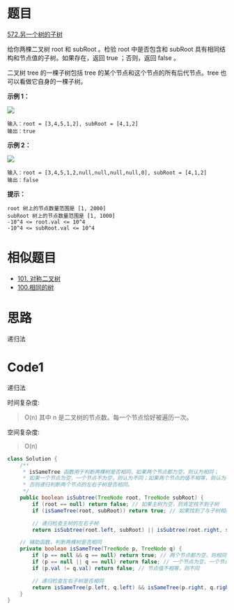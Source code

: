 # 题目
[572.另一个树的子树](https://leetcode.cn/problems/subtree-of-another-tree/)

给你两棵二叉树 root 和 subRoot 。检验 root 中是否包含和 subRoot 具有相同结构和节点值的子树。如果存在，返回 true ；否则，返回 false 。

二叉树 tree 的一棵子树包括 tree 的某个节点和这个节点的所有后代节点。tree 也可以看做它自身的一棵子树。



**示例 1：**

![](https://assets.leetcode.com/uploads/2021/04/28/subtree1-tree.jpg)

``` 
输入：root = [3,4,5,1,2], subRoot = [4,1,2]
输出：true
```
**示例 2：**

![](https://assets.leetcode.com/uploads/2021/04/28/subtree2-tree.jpg)

``` 
输入：root = [3,4,5,1,2,null,null,null,null,0], subRoot = [4,1,2]
输出：false
```


**提示：**

``` 
root 树上的节点数量范围是 [1, 2000]
subRoot 树上的节点数量范围是 [1, 1000]
-10^4 <= root.val <= 10^4
-10^4 <= subRoot.val <= 10^4
```

# 相似题目
* [101. 对称二叉树](https://leetcode.cn/problems/symmetric-tree/)
* [100.相同的树](https://leetcode.cn/problems/same-tree/)


# 思路
递归法

# Code1
递归法

时间复杂度:
>O(n)  其中 n 是二叉树的节点数。每一个节点恰好被遍历一次。

空间复杂度:
> O(n)  

```java
class Solution {
    /**
     * isSameTree 函数用于判断两棵树是否相同，如果两个节点都为空，则认为相同；
     * 如果一个节点为空，一个节点不为空，则认为不同；如果两个节点的值不相等，则认为不同；
     * 否则递归判断两个节点的左右子树是否相同。
     */
    public boolean isSubtree(TreeNode root, TreeNode subRoot) {
        if (root == null) return false; // 如果主树为空，则肯定找不到子树
        if (isSameTree(root, subRoot)) return true; // 如果找到了与子树相同的树，直接返回true

        // 递归检查主树的左右子树
        return isSubtree(root.left, subRoot) || isSubtree(root.right, subRoot);    }

    // 辅助函数，判断两棵树是否相同
    private boolean isSameTree(TreeNode p, TreeNode q) {
        if (p == null && q == null) return true; // 两个节点都为空，则相同
        if (p == null || q == null) return false; // 一个节点为空，一个节点不为空，则不同
        if (p.val != q.val) return false; // 节点值不相等，则不同

        // 递归检查左右子树是否相同
        return isSameTree(p.left, q.left) && isSameTree(p.right, q.right);
    }
}

```